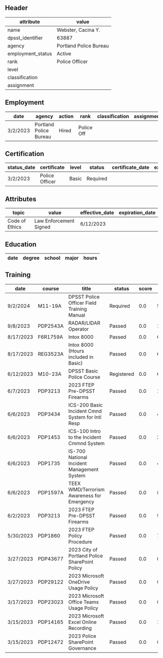 ## Header
| attribute | value |
| --------- | ----- |
| name | Webster, Cacina Y. |
| dpsst_identifier | 63887 |
| agency | Portland Police Bureau |
| employment_status | Active |
| rank | Police Officer |
| level |  |
| classification |  |
| assignment |  |
## Employment
| date | agency | action | rank | classification | assignment |
| ---- | ------ | ------ | ---- | -------------- | ---------- |
| 3/2/2023 | Portland Police Bureau | Hired | Police Off |  |  |
## Certification
| status_date | certificate | level | status | certificate_date | expiration_date | probation_date |
| ----------- | ----------- | ----- | ------ | ---------------- | --------------- | -------------- |
| 3/2/2023 | Police Officer | Basic | Required |  |  | 9/2/2024 |
## Attributes
| topic | value | effective_date | expiration_date |
| ----- | ----- | -------------- | --------------- |
| Code of Ethics | Law Enforcement Signed | 6/12/2023 |  |
## Education
| date | degree | school | major | hours |
| ---- | ------ | ------ | ----- | ----- |
## Training
| date | course | title | status | score | hours |
| ---- | ------ | ----- | ------ | ----- | ----- |
| 9/2/2024 | M11-19A | DPSST Police Officer Field Training Manual | Required | 0.0 | 50.00 |
| 9/8/2023 | PDP2543A | RADAR/LIDAR Operator | Passed | 0.0 | 16.00 |
| 8/17/2023 | F6R1759A | Intox 8000 | Passed | 0.0 | 6.00 |
| 8/17/2023 | REG3523A | Intox 8000 (Hours included in Basic) | Passed | 0.0 | 6.00 |
| 6/12/2023 | M10-23A | DPSST Basic Police Course | Registered | 0.0 | 640.00 |
| 6/7/2023 | PDP3213 | 2023 FTEP Pre-DPSST Firearms | Passed | 0.0 | 18.00 |
| 6/6/2023 | PDP3434 | ICS-200 Basic Incident Cmnd System for Intl Resp | Passed | 0.0 | 4.00 |
| 6/6/2023 | PDP1453 | ICS-100 Intro to the Incident Cmmnd System | Passed | 0.0 | 2.00 |
| 6/6/2023 | PDP1735 | IS-700 National Incident Management System | Passed | 0.0 | 4.00 |
| 6/6/2023 | PDP1597A | TEEX WMD/Terrorism Awareness for Emergency | Passed | 0.0 | 8.00 |
| 6/2/2023 | PDP3213 | 2023 FTEP Pre-DPSST Firearms | Passed | 0.0 | 9.00 |
| 5/30/2023 | PDP1860 | 2023 FTEP Policy  Procedure | Passed | 0.0 | 7.00 |
| 3/27/2023 | PDP43677 | 2023 City of Portland Police SharePoint Policy | Passed | 0.0 | 0.50 |
| 3/27/2023 | PDP29122 | 2023 Microsoft OneDrive Usage Policy | Passed | 0.0 | 0.25 |
| 3/17/2023 | PDP23023 | 2023 Microsoft Office Teams Usage Policy | Passed | 0.0 | 0.25 |
| 3/15/2023 | PDP14165 | 2023 Microsoft Excel Online Recording | Passed | 0.0 | 1.00 |
| 3/15/2023 | PDP12472 | 2023 Police SharePoint Governance | Passed | 0.0 | 0.25 |
